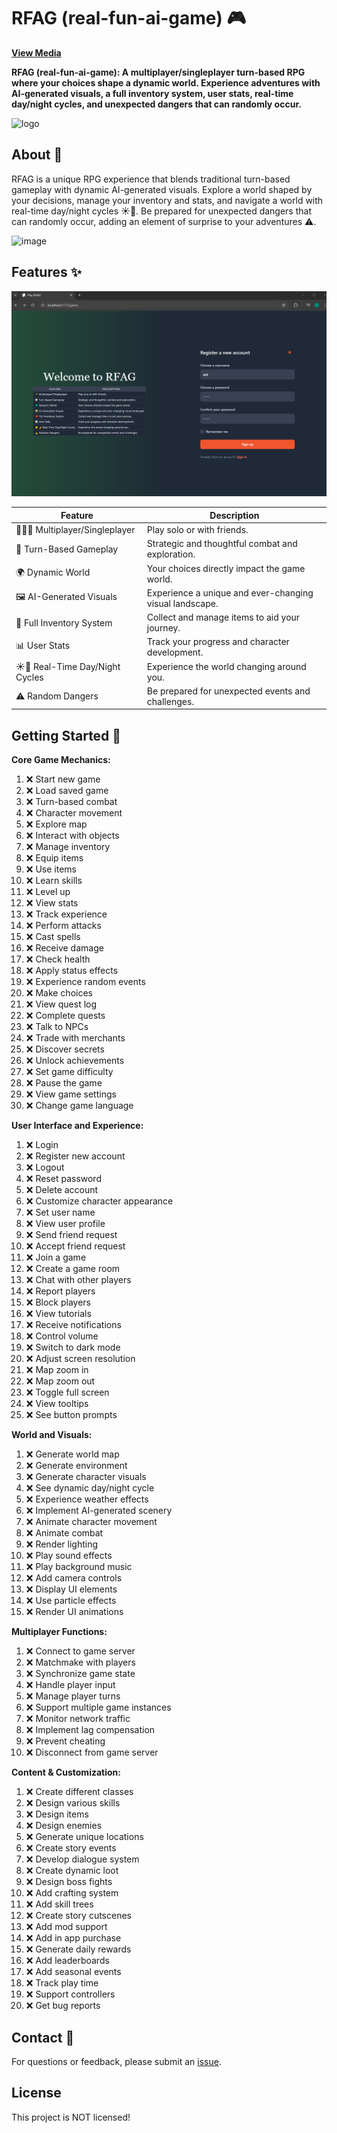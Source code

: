 # RFAG (real-fun-ai-game) 🎮

[**View Media**](https://github.com/Synchr0nic/real-fun-ai-game/wiki/Media)

**RFAG (real-fun-ai-game): A multiplayer/singleplayer turn-based RPG where your choices shape a dynamic world. Experience adventures with AI-generated visuals, a full inventory system, user stats, real-time day/night cycles, and unexpected dangers that can randomly occur.**

![logo](https://github.com/user-attachments/assets/a25daad5-649d-42ac-8e22-d986021f30d3)

## About 📖

RFAG is a unique RPG experience that blends traditional turn-based gameplay with dynamic AI-generated visuals. Explore a world shaped by your decisions, manage your inventory and stats, and navigate a world with real-time day/night cycles ☀️🌙. Be prepared for unexpected dangers that can randomly occur, adding an element of surprise to your adventures ⚠️.

![image](https://github.com/user-attachments/assets/f729291d-698e-41f3-a220-52f3409f7de0)

## Features ✨

![Login](preview.png)

| Feature                 | Description                                                                                                |
| ----------------------- | ---------------------------------------------------------------------------------------------------------- |
| 🧑‍🤝‍🧑 Multiplayer/Singleplayer | Play solo or with friends.                                                                                |
| 🎲 Turn-Based Gameplay   | Strategic and thoughtful combat and exploration.                                                              |
| 🌍 Dynamic World        | Your choices directly impact the game world.                                                                  |
| 🖼️ AI-Generated Visuals | Experience a unique and ever-changing visual landscape.                                                      |
| 🎒 Full Inventory System | Collect and manage items to aid your journey.                                                                |
| 📊 User Stats           | Track your progress and character development.                                                              |
| ☀️🌙 Real-Time Day/Night Cycles | Experience the world changing around you.                                                                |
| ⚠️ Random Dangers       | Be prepared for unexpected events and challenges.                                                            |

## Getting Started 🚀

**Core Game Mechanics:**

1. ❌ Start new game
2. ❌ Load saved game
3. ❌ Turn-based combat
4. ❌ Character movement
5. ❌ Explore map
6. ❌ Interact with objects
7. ❌ Manage inventory
8. ❌ Equip items
9. ❌ Use items
10. ❌ Learn skills
11. ❌ Level up
12. ❌ View stats
13. ❌ Track experience
14. ❌ Perform attacks
15. ❌ Cast spells
16. ❌ Receive damage
17. ❌ Check health
18. ❌ Apply status effects
19. ❌ Experience random events
20. ❌ Make choices
21. ❌ View quest log
22. ❌ Complete quests
23. ❌ Talk to NPCs
24. ❌ Trade with merchants
25. ❌ Discover secrets
26. ❌ Unlock achievements
27. ❌ Set game difficulty
28. ❌ Pause the game
29. ❌ View game settings
30. ❌ Change game language

**User Interface and Experience:**

1. ❌ Login
2. ❌ Register new account
3. ❌ Logout
4. ❌ Reset password
5. ❌ Delete account
6. ❌ Customize character appearance
7. ❌ Set user name
8. ❌ View user profile
9. ❌ Send friend request
10. ❌ Accept friend request
11. ❌ Join a game
12. ❌ Create a game room
13. ❌ Chat with other players
14. ❌ Report players
15. ❌ Block players
16. ❌ View tutorials
17. ❌ Receive notifications
18. ❌ Control volume
19. ❌ Switch to dark mode
20. ❌ Adjust screen resolution
21. ❌ Map zoom in
22. ❌ Map zoom out
23. ❌ Toggle full screen
24. ❌ View tooltips
25. ❌ See button prompts

**World and Visuals:**

1. ❌ Generate world map
2. ❌ Generate environment
3. ❌ Generate character visuals
4. ❌ See dynamic day/night cycle
5. ❌ Experience weather effects
6. ❌ Implement AI-generated scenery
7. ❌ Animate character movement
8. ❌ Animate combat
9. ❌ Render lighting
10. ❌ Play sound effects
11. ❌ Play background music
12. ❌ Add camera controls
13. ❌ Display UI elements
14. ❌ Use particle effects
15. ❌ Render UI animations

**Multiplayer Functions:**

1. ❌ Connect to game server
2. ❌ Matchmake with players
3. ❌ Synchronize game state
4. ❌ Handle player input
5. ❌ Manage player turns
6. ❌ Support multiple game instances
7. ❌ Monitor network traffic
8. ❌ Implement lag compensation
9. ❌ Prevent cheating
10. ❌ Disconnect from game server

**Content & Customization:**

1. ❌ Create different classes
2. ❌ Design various skills
3. ❌ Design items
4. ❌ Design enemies
5. ❌ Generate unique locations
6. ❌ Create story events
7. ❌ Develop dialogue system
8. ❌ Create dynamic loot
9. ❌ Design boss fights
10. ❌ Add crafting system
11. ❌ Add skill trees
12. ❌ Create story cutscenes
13. ❌ Add mod support
14. ❌ Add in app purchase
15. ❌ Generate daily rewards
16. ❌ Add leaderboards
17. ❌ Add seasonal events
18. ❌ Track play time
19. ❌ Support controllers
20. ❌ Get bug reports

## Contact 📧

For questions or feedback, please submit an [issue](https://github.com/Synchr0nic/real-fun-ai-game/issues).

## License

This project is NOT licensed!
